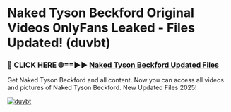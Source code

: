 # Naked Tyson Beckford Original Videos 0nlyFans Leaked - Files Updated! (duvbt)

<h3>🔴 CLICK HERE 🌐==►► <a href="https://tinyurl.com/yckcrads" rel="nofollow">Naked Tyson Beckford Updated Files</a></h3>

Get Naked Tyson Beckford and all content. Now you can access all videos and pictures of Naked Tyson Beckford. New Updated Files 2025!

[![duvbt](https://i.imgur.com/hpKpOFt.gif)](https://tinyurl.com/yckcrads)
